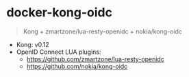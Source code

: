 # docker-kong-oidc
> Kong + zmartzone/lua-resty-openidc + nokia/kong-oidc

- Kong: v0.12
- OpenID Connect LUA plugins:
    - https://github.com/zmartzone/lua-resty-openidc
    - https://github.com/nokia/kong-oidc


